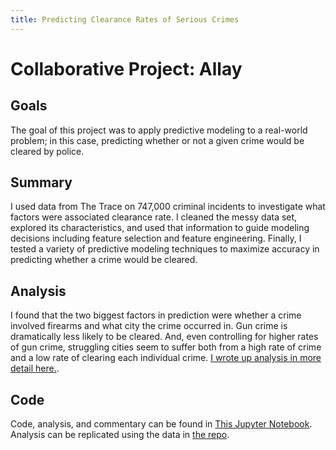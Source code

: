 ```yaml
---
title: Predicting Clearance Rates of Serious Crimes
---
```


# Collaborative Project: Allay

## Goals

The goal of this project was to apply predictive modeling to a real-world problem; in this case,
predicting whether or not a given crime would be cleared by police.

## Summary

I used data from The Trace on 747,000 criminal incidents to investigate what factors were associated clearance rate. I cleaned the
messy data set, explored its characteristics, and used that information to guide modeling decisions including
feature selection and feature engineering. Finally, I tested a variety of predictive modeling techniques to
maximize accuracy in predicting whether a crime would be cleared.

## Analysis

I found that the two biggest factors in prediction were whether a crime involved firearms and what city the crime occurred in.
Gun crime is dramatically less likely to be cleared. And, even controlling for higher rates of gun crime, struggling cities seem to suffer both from a high rate of crime and a low rate of clearing each individual crime.
[I wrote up analysis in more detail here.](https://medium.com/@ajenkneary/clearing-out-crime-4b1267f7274d).

## Code

Code, analysis, and commentary can be found in [This Jupyter Notebook](https://github.com/alexmjn/Predicting-Arrests/blob/master/Crime_Data.ipynb).
Analysis can be replicated using the data in [the repo](https://github.com/alexmjn/Predicting-Arrests).

